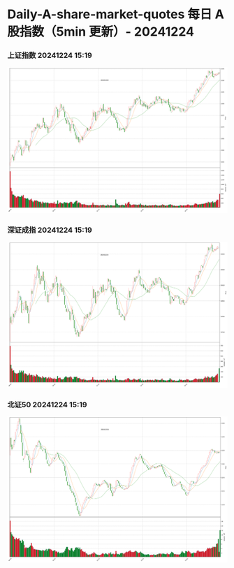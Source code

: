 
# Daily-A-share-market-quotes 每日 A 股指数（5min 更新）- 20241224

### 上证指数 20241224 15:19
![](./fig/2024/12/20241224-sh000001.png)

### 深证成指 20241224 15:19
![](./fig/2024/12/20241224-sz399001.png)

### 北证50 20241224 15:19
![](./fig/2024/12/20241224-bj899050.png)
